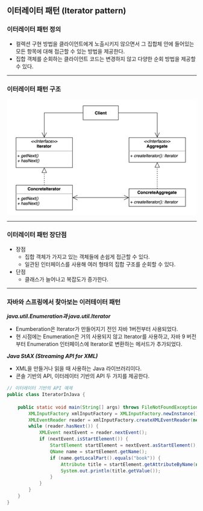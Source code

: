 ## 이터레이터 패턴 (Iterator pattern)

### 이터레이터 패턴 정의

- 컬렉션 구현 방법을 클라이언트에게 노출시키지 않으면서 그 집합체 안에 들어있는 모든 항목에 대해 접근할 수 있는 방법을 제공한다.
- 집합 객체를 순회하는 클라이언트 코드는 변경하지 않고 다양한 순회 방법을 제공할 수 있다.

---

### 이터레이터 패턴 구조 

![](uml.png)

---

### 이터레이터 패턴 장단점

- 장점
  - 집합 객체가 가지고 있는 객체들에 손쉽게 접근할 수 있다.
  - 일관된 인터페이스를 사용해 여러 형태의 집합 구조를 순회할 수 있다.
- 단점
  - 클래스가 늘어나고 복잡도가 증가한다.

---

### 자바와 스프링에서 찾아보는 이러테이터 패턴

**_java.util.Enumeration과 java.util.Iterator_**

- Enumberation은 Iterator가 만들어지기 전인 자바 1버전부터 사용되었다.
- 현 시점에는 Enumeration은 거의 사용되지 않고 Iterator를 사용하고, 자바 9 버전부터 Enumeration 인터페이스에 Iterator로 변환하는 메서드가 추가되었다.

**_Java StAX (Streaming API for XML)_**

- XML을 만들거나 읽을 때 사용하는 Java 라이브러리이다.
- 콘솔 기반의 API, 이터레이터 기반의 API 두 가지를 제공한다.

```java
// 이터레이터 기반의 API 예제
public class IteratorInJava {

    public static void main(String[] args) throws FileNotFoundException, XMLStreamException {
        XMLInputFactory xmlInputFactory = XMLInputFactory.newInstance();
        XMLEventReader reader = xmlInputFactory.createXMLEventReader(new FileInputStream("Book.xml"));
        while (reader.hasNext()) {
            XMLEvent nextEvent = reader.nextEvent();
            if (nextEvent.isStartElement()) {
                StartElement startElement = nextEvent.asStartElement();
                QName name = startElement.getName();
                if (name.getLocalPart().equals("book")) {
                    Attribute title = startElement.getAttributeByName(new QName("title"));
                    System.out.println(title.getValue());
                }
            }
        }
    }
}
```